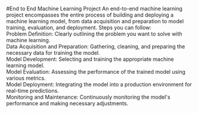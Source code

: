 #End to End Machine Learning Project
An end-to-end machine learning project encompasses the entire process of building and deploying a machine learning model, from data acquisition and preparation to model training, evaluation, and deployment.
Steps you can follow:
<br>
Problem Definition: Clearly outlining the problem you want to solve with machine learning. 
<br>
Data Acquisition and Preparation: Gathering, cleaning, and preparing the necessary data for training the model. 
<br>
Model Development: Selecting and training the appropriate machine learning model. 
<br>
Model Evaluation: Assessing the performance of the trained model using various metrics. 
<br>
Model Deployment: Integrating the model into a production environment for real-time predictions. 
<br>
Monitoring and Maintenance: Continuously monitoring the model's performance and making necessary adjustments. 
